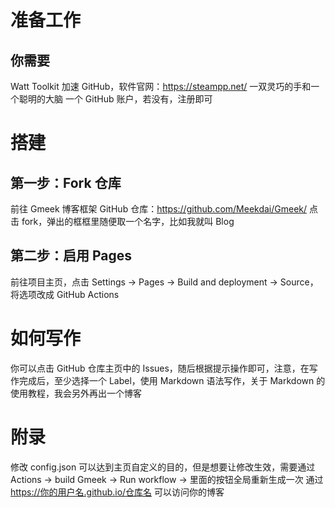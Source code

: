 # 准备工作
## 你需要
Watt Toolkit 加速 GitHub，软件官网：https://steampp.net/
一双灵巧的手和一个聪明的大脑
一个 GitHub 账户，若没有，注册即可
# 搭建
## 第一步：Fork 仓库
前往 Gmeek 博客框架 GitHub 仓库：https://github.com/Meekdai/Gmeek/
点击 fork，弹出的框框里随便取一个名字，比如我就叫 Blog
## 第二步：启用 Pages
前往项目主页，点击 Settings -> Pages -> Build and deployment -> Source，将选项改成 GitHub Actions
# 如何写作
你可以点击 GitHub 仓库主页中的 Issues，随后根据提示操作即可，注意，在写作完成后，至少选择一个 Label，使用 Markdown 语法写作，关于 Markdown 的使用教程，我会另外再出一个博客
# 附录
修改 config.json 可以达到主页自定义的目的，但是想要让修改生效，需要通过Actions -> build Gmeek -> Run workflow -> 里面的按钮全局重新生成一次
通过 https://你的用户名.github.io/仓库名 可以访问你的博客